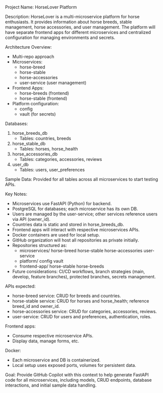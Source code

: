 Project Name: HorseLover Platform

Description:
HorseLover is a multi-microservice platform for horse enthusiasts. It provides information about horse breeds, stable management, horse accessories, and user management. The platform will have separate frontend apps for different microservices and centralized configuration for managing environments and secrets.

Architecture Overview:
- Multi-repo approach
- Microservices:
  - horse-breed
  - horse-stable
  - horse-accessories
  - user-service (user management)
- Frontend Apps:
  - horse-breeds (frontend)
  - horse-stable (frontend)
- Platform configuration:
  - config
  - vault (for secrets)

Databases:
1. horse_breeds_db
   - Tables: countries, breeds
2. horse_stable_db
   - Tables: horses, horse_health
3. horse_accessories_db
   - Tables: categories, accessories, reviews
4. user_db
   - Tables: users, user_preferences

Sample Data: Provided for all tables across all microservices to start testing APIs.

Key Notes:
- Microservices use FastAPI (Python) for backend.
- PostgreSQL for databases; each microservice has its own DB.
- Users are managed by the user-service; other services reference users via API (owner_id).
- Countries data is static and stored in horse_breeds_db.
- Frontend apps will interact with respective microservices APIs.
- Docker containers are used for local setup.
- GitHub organization will host all repositories as private initially.
- Repositories structured as:
  - microservices/
      horse-breed
      horse-stable
      horse-accessories
      user-service
  - platform/
      config
      vault
  - frontend-app/
      horse-stable
      horse-breeds
- Future considerations: CI/CD workflows, branch strategies (main, develop, feature branches), protected branches, secrets management.

APIs expected:
- horse-breed service: CRUD for breeds and countries.
- horse-stable service: CRUD for horses and horse_health; reference breed_id and owner_id.
- horse-accessories service: CRUD for categories, accessories, reviews.
- user-service: CRUD for users and preferences, authentication, roles.

Frontend apps:
- Consume respective microservice APIs.
- Display data, manage forms, etc.

Docker:
- Each microservice and DB is containerized.
- Local setup uses exposed ports, volumes for persistent data.

Goal:
Provide GitHub Copilot with this context to help generate FastAPI code for all microservices, including models, CRUD endpoints, database interactions, and initial sample data handling.

